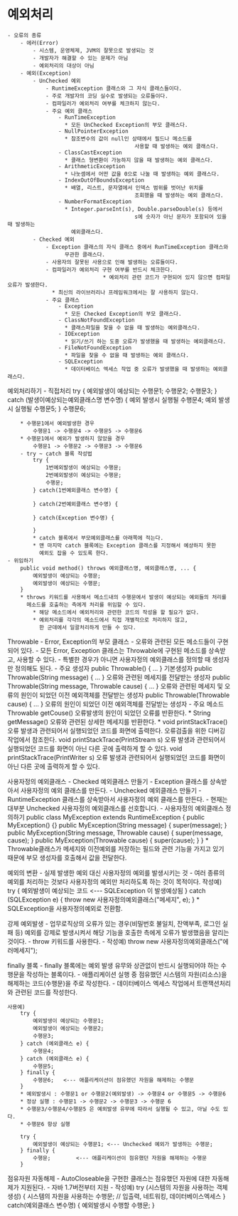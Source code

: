 # 예외처리
	- 오류의 종류
		- 에러(Error)
			- 시스템, 운영체제, JVM의 잘못으로 발생되는 것
			- 개발자가 해결할 수 있는 문제가 아님
			- 예외처리의 대상이 아님
		- 예외(Exception)
			- UnChecked 예외
				- RuntimeException 클래스와 그 자식 클래스들이다.
				- 주로 개발자의 코딩 실수로 발생되는 오류들이다.
				- 컴파일러가 예외처리 여부를 체크하지 않는다.
				- 주요 예외 클래스
					- RunTimeException
					  * 모든 UnChecked Exception의 부모 클래스다.
					- NullPointerException
					  * 참조변수의 값이 null인 상태에서 필드나 메소드를 
                                            사용할 때 발생하는 예외 클래스다.
					- ClassCastException
					  * 클래스 형변환이 가능하지 않을 때 발생하는 예외 클래스다.
					- ArithmeticException
					  * 나눗셈에서 어떤 값을 0으로 나눌 때 발생하는 예외 클래스다.
					- IndexOutOfBoundsException
					  * 배열, 리스트, 문자열에서 인덱스 범위를 벗어난 위치를 
                                            조회했을 때 발생하는 예외 클래스다.
					- NumberFormatException
					  * Integer.parseInt(s), Double.parseDouble(s) 등에서
                                            s에 숫자가 아닌 문자가 포함되어 있을 때 발생하는 
					    예외클래스다.
			- Checked 예외
				- Exception 클래스의 자식 클래스 중에서 RunTimeException 클래스와
			     	  무관한 클래스다.
				- 사용자의 잘못된 사용으로 인해 발생하는 오류들이다.
				- 컴파일러가 예외처리 구현 여부를 반드시 체크한다.
                                  * 예외처리 관련 코드가 구현되어 있지 않으면 컴파일 오류가 발생한다.
				  * 최신의 라이브러리나 프레임워크에서는 잘 사용하지 않는다.
				- 주요 클래스
					- Exception
					  * 모든 Checked Exception의 부모 클래스다.
					- ClassNotFoundException
					  * 클래스파일을 찾을 수 없을 때 발생하는 예외클래스다.
					- IOException
					  * 읽기/쓰기 하는 도중 오류가 발생했을 때 발생하는 예외클래스다.
					- FileNotFoundException
					  * 파일을 찾을 수 없을 때 발생하는 예외 클래스다.
					- SQLException
					  * 데이터베이스 엑세스 작업 중 오류가 발생했을 때 발생하는 예외클래스다.

예외처리하기
	- 직접처리
		try {
			예외발생이 예상되는 수행문1;
			수행문2;
			수행문3;
		} catch (발생이예상되는예외클래스명 변수명) {
			예외 발생시 실행될 수행문4;
			예외 발생시 실행될 수행문5;
		}
		수행문6;

		* 수행문1에서 예외발생한 경우
			수행문1 -> 수행문4 -> 수행문5 -> 수행문6
		* 수행문1에서 예외가 발생하지 않았을 경우
			수행문1 -> 수행문2 -> 수행문3 -> 수행문6
		- try ~ catch 블록 작성법
			try {
				1번예외발생이 예상되는 수행문;
				2번예외발생이 예상되는 수행문;
				수행문;
			} catch(1번예외클래스 변수명) {

			} catch(2번예외클래스 변수명) {

			} catch(Exception 변수명) {

			}
			* catch 블록에서 부모예외클래스를 아래쪽에 적는다.
			* 맨 마지막 catch 블록에는 Exception 클래스를 지정해서 예상하지 못한
			  예외도 잡을 수 있도록 한다.
	- 위임하기
		public void method() throws 예외클래스명, 예외클래스명, ... {
			예외발생이 예상되는 수행문;
			예외발생이 예상되는 수행문;
		}
		* throws 키워드를 사용해서 메소드내의 수행문에서 발생이 예상되는 예외들의 처리를
		  메소드를 호출하는 측에게 처리를 위임할 수 있다.
			* 해당 메소드에서 예외처리와 관련한 코드의 작성을 할 필요가 없다.
			* 예외처리를 각각의 메소드에서 직접 개별적으로 처리하지 않고,
			  한 군데에서 일괄처리하게 만들 수 있다. 

Throwable
	- Error, Exception의 부모 클래스
	- 오류와 관련된 모든 메소드들이 구현되어 있다.
	- 모든 Error, Exception 클래스는 Throwable에 구현된 메소드를 상속받고, 사용할 수 있다.
	- 특별한 경우가 아니면 사용자정의 예외클래스를 정의할 때 생성자만 정의해도 된다.
	- 주요 생성자
		public Throwable() { ... }
			기본생성자
		public Throwable(String message) { ... }
			오류와 관련된 메세지를 전달받는 생성자
		public Throwable(String message, Throwable cause) { ... }
			오류와 관련된 메세지 및 오류의 원인이 되었던 이전 예외객체를 전달받는 생성자
		public Throwable(Throwable cause) { ... }
			오류의 원인이 되었던 이전 예외객체를 전달받는 생성자
	- 주요 메소드
		Throwable	getCouse()
				오류발생의 원인이 되었던 오류를 반환한다.
	*	String		getMessage()
				오류와 관련된 상세한 메세지를 반환한다.
	*	void		printStackTrace()
				오류 발생과 관련되어서 실행되었던 코드를 화면에 출력한다.
				오류검출을 위한 디버깅 작업에서 참조한다. 
		void 		printStackTrace(PrintStream s)
				오류 발생과 관련되어서 실행되었던 코드를 화면이 아닌 다른 곳에 출력하게 할 수 있다.
		void		printStackTrace(PrintWriter s)
				오류 발생과 관련되어서 실행되었던 코드를 화면이 아닌 다른 곳에 출력하게 할 수 있다.

사용자정의 예외클래스 
	- Checked 예외클래스 만들기
		- Exception 클래스를 상속받아서 사용자정의 예외 클래스를 만든다.
	- Unchecked 예외클래스 만들기
		- RuntimeException 클래스를 상속받아서 사용자정의 예외 클래스를 만든다.
		- 현재는 대부분 Unchecked 사용자정의 예외클래스를 선호합니다.
	- 사용자정의 예외클래스 정의하기
		public class MyException extends RuntimeException {
			public MyException() {}
			public MyException(String message) {
				super(message);
			}
			public MyException(String message, Throwable cause) {
				super(message, cause);
			}
			public MyException(Throwable cause) {
				super(cause);
			}
		} 
		* Throwable클래스가 메세지와 이전예외를 저장하는 필드와 관련 기능을 가지고 있기 
		  때문에 부모 생성자를 호출해서 값을 전달한다. 

예외의 변환
	- 실제 발생한 예외 대신 사용자정의 예외를 발생시키는 것
	- 여러 종류의 예외를 처리하는 것보다 사용자정의 예외만 처리하도록 하는 것이 목적이다.
	작성예)
		try {
			예외발생이 예상되는 코드 <--- SQLException 이 발생예상됨
		} catch (SQLException e) {
			throw new 사용자정의예외클래스("메세지", e);
		}
		* SQLException을 사용자정의예외로 전환함.

강제 예외발생
	- 업무로직상의 오류가 있는 경우(비밀번호 불일치, 잔액부족, 로그인 실패 등)
	  예외를 강제로 발생시켜서 해당 기능을 호출한 측에게 오류가 발생했음을 알리는 것이다.
	- throw 키워드를 사용한다.
	- 작성예)
		throw new 사용자정의예외클래스("에러메세지");

finally 블록
	- finally 블록에는 예외 발생 유무와 상관없이 
          반드시 실행되어야 하는 수행문을 작성하는 블록이다.
	- 애플리케이션 실행 중 점유했던 시스템의 자원(리소스)을 해제하는 코드(수행문)을 주로 작성한다.
	- 데이터베이스 엑세스 작업에서 트랜잭션처리와 관련된 코드를 작성한다.

	사용예)
		try {
			예외발생이 예상되는 수행문1;
			예외발생이 예상되는 수행문2;
			수행문3;
		} catch (예외클래스 e) {
			수행문4;
		} catch (예외클래스 e) {
			수행문5;
		} finally {
			수행문6;	<--- 애플리케이션이 점유했던 자원을 해제하는 수행문
		}
		* 예외발생시 : 수행문1 or 수행문2(예외발생) -> 수행문4 or 수행문5 -> 수행문6
		* 정상 실행 : 수행문1 -> 수행문2 -> 수행문3 -> 수행문 6
		* 수행문3/수행문4/수행문5 은 예외발생 유무에 따라서 실행될 수 있고, 아닐 수도 있다.
		* 수행문6 항상 실행 
		
		try {
			예외발생이 예상되는 수행문1; <--- Unchecked 예외가 발생하는 수행문;
		} finally {
			수행문;		<--- 애플리케이션이 점유했던 자원을 해제하는 수행문
		}


점유자원 자동해제
	- AutoCloseable을 구현한 클래스는 점유했던 자원에 대한 자동해제가 지원된다.
	- 자바 1.7버전부터 지원
	- 작성예)
	try (시스템의 자원을 사용하는 객체 생성) {
		시스템의 자원을 사용하는 수행문;	// 입출력, 네트워킹, 데이터베이스엑세스
	} catch(예외클래스 변수명) {
		예외발생시 수행할 수행문;
	}
	















				













